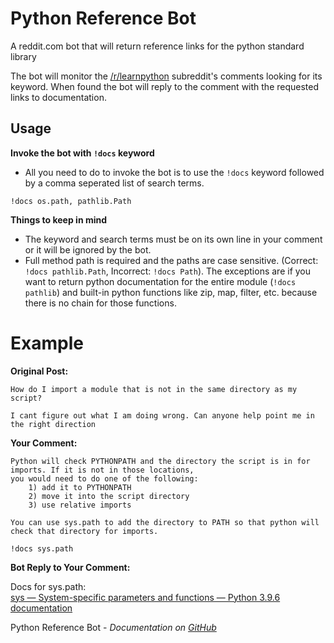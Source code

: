 # Python Reference Bot
A reddit.com bot that will return reference links for the python standard library  
  
The bot will monitor the [/r/learnpython](https://www.reddit.com/r/learnpython/) subreddit's comments looking for its keyword. When found the bot will reply to the comment with the requested links to documentation.  
  
## Usage

**Invoke the bot with `!docs` keyword**  
- All you need to do to invoke the bot is to use the `!docs` keyword followed by a comma seperated list of search terms.  
```
!docs os.path, pathlib.Path
```   
  
**Things to keep in mind**  
- The keyword and search terms must be on its own line in your comment or it will be ignored by the bot.  
- Full method path is required and the paths are case sensitive. (Correct: `!docs pathlib.Path`, Incorrect: `!docs Path`). The exceptions are if you want to return python documentation for the entire module (`!docs pathlib`) and built-in python functions like zip, map, filter, etc. because there is no chain for those functions.  
  
# Example
  
**Original Post:**  
  
```
How do I import a module that is not in the same directory as my script?

I cant figure out what I am doing wrong. Can anyone help point me in the right direction
```

**Your Comment:**  
  
```
Python will check PYTHONPATH and the directory the script is in for imports. If it is not in those locations,  
you would need to do one of the following:  
    1) add it to PYTHONPATH  
    2) move it into the script directory  
    3) use relative imports  
  
You can use sys.path to add the directory to PATH so that python will check that directory for imports.  
  
!docs sys.path  
```    
  
**Bot Reply to Your Comment:**  
  
Docs for sys.path:  
[sys — System-specific parameters and functions — Python 3.9.6 documentation](https://docs.python.org/3/library/sys.html#sys.path)    
  
Python Reference Bot - *Documentation on [GitHub](https://github.com/trevormiller6/Py-Reference)*
